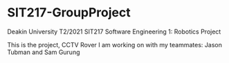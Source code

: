 # SIT217-GroupProject
Deakin University T2/2021
SIT217 Software Engineering 1: Robotics Project

This is the project, CCTV Rover I am working on with my teammates: 
Jason Tubman and Sam Gurung
